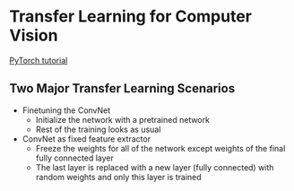 # Transfer Learning for Computer Vision

[PyTorch tutorial](https://pytorch.org/tutorials/beginner/transfer_learning_tutorial.html)

## Two Major Transfer Learning Scenarios

- Finetuning the ConvNet
  - Initialize the network with a pretrained network
  - Rest of the training looks as usual
- ConvNet as fixed feature extractor
  - Freeze the weights for all of the network except weights of the final fully connected layer
  - The last layer is replaced with a new layer (fully connected) with random weights and only this layer is trained

